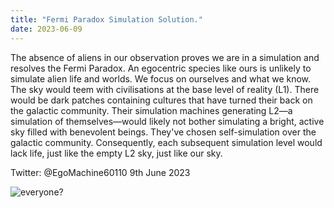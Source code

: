 ```yaml
---
title: "Fermi Paradox Simulation Solution."
date: 2023-06-09
---
```




The absence of aliens in our observation proves we are in a simulation and resolves the Fermi Paradox. An egocentric species like ours is unlikely to simulate alien life and worlds. We focus on ourselves and what we know. The sky would teem with civilisations at the base level of reality (L1). There would be dark patches containing cultures that have turned their back on the galactic community. Their simulation machines generating L2—a simulation of themselves—would likely not bother simulating a bright, active sky filled with benevolent beings. They've chosen self-simulation over the galactic community. Consequently, each subsequent simulation level would lack life, just like the empty L2 sky, just like our sky.

Twitter: @EgoMachine60110
9th June 2023


![everyone?](./assets/logo.JPEG)
